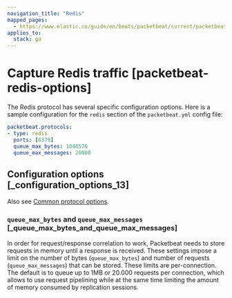 ```yaml
---
navigation_title: "Redis"
mapped_pages:
  - https://www.elastic.co/guide/en/beats/packetbeat/current/packetbeat-redis-options.html
applies_to:
  stack: ga
---
```


# Capture Redis traffic [packetbeat-redis-options]


The Redis protocol has several specific configuration options. Here is a sample configuration for the `redis` section of the `packetbeat.yml` config file:

```yaml
packetbeat.protocols:
- type: redis
  ports: [6379]
  queue_max_bytes: 1048576
  queue_max_messages: 20000
```

## Configuration options [_configuration_options_13]

Also see [Common protocol options](/reference/packetbeat/common-protocol-options.md).

### `queue_max_bytes` and `queue_max_messages` [_queue_max_bytes_and_queue_max_messages]

In order for request/response correlation to work, Packetbeat needs to store requests in memory until a response is received. These settings impose a limit on the number of bytes (`queue_max_bytes`) and number of requests (`queue_max_messages`) that can be stored. These limits are per-connection. The default is to queue up to 1MB or 20.000 requests per connection, which allows to use request pipelining while at the same time limiting the amount of memory consumed by replication sessions.



